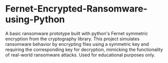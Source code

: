# Fernet-Encrypted-Ransomware-using-Python
A basic ransomware prototype built with python's Fernet symmetric encryption from the cryptography library. This project simulates ransomware behavior by encrypting files using a symmetric key and requiring the corresponding key for decryption, mimicking the functionality of real-world ransomware attacks. Used for educational purposes only.
